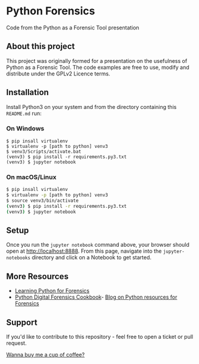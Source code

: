 # Python Forensics

Code from the Python as a Forensic Tool presentation

## About this project

This project was originally formed for a presentation on the usefulness of Python as a
Forensic Tool. The code examples are free to use, modify and distribute under the
GPLv2 Licence terms.

## Installation

Install Python3 on your system and from the directory containing this `README.md` run:

### On Windows

```batch
$ pip insall virtualenv
$ virtualenv -p [path to python] venv3
$ venv3/Scripts/activate.bat
(venv3) $ pip install -r requirements.py3.txt
(venv3) $ jupyter notebook
```

### On macOS/Linux

```bash
$ pip insall virtualenv
$ virtualenv -p [path to python] venv3
$ source venv3/bin/activate
(venv3) $ pip install -r requirements.py3.txt
(venv3) $ jupyter notebook
```

## Setup

Once you run the `jupyter notebook` command above, your browser should open at [http://localhost:8888](http://localhost:8888). From this page, navigate into the `jupyter-notebooks` directory and click on a Notebook to get started.

## More Resources

- [Learning Python for Forensics](https://amzn.to/2vm50YQ)
- [Python Digital Forensics Cookbook](https://amzn.to/2qzxzMx)- [Blog on Python resources for Forensics](http://www.writeblocked.org/index.php/25-resources-for-learning-python-for-forensics.html)

## Support

If you'd like to contribute to this repository - feel free to open a ticket or pull request.

[Wanna buy me a cup of coffee?](https://ko-fi.com/chapin)